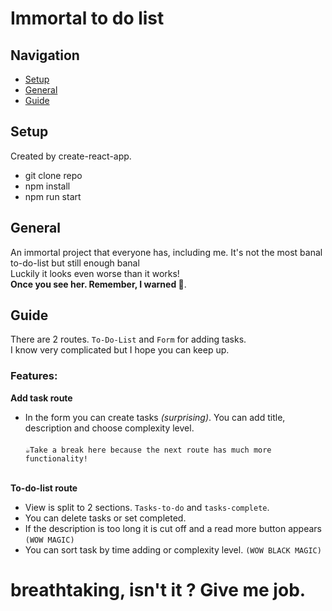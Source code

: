 # Immortal to do list

## Navigation
* [Setup](#setup)
* [General](#general)
* [Guide](#guide)

## Setup

Created by create-react-app.

* git clone repo
* npm install
* npm run start



## General

An immortal project that everyone has, including me.
It's not the most banal to-do-list but still enough banal<br>
Luckily it looks even worse than it works!<br>
<strong>Once you see her. Remember, I warned 💩</strong>.


## Guide

There are 2 routes. `To-Do-List` and `Form` for adding tasks. <br>
I know very complicated but I hope you can keep up.

### Features: 

<strong>Add task route</strong>
* In the form you can create tasks *(surprising)*. You can add title, description and choose complexity level.<br><br>
`☕️Take a break here because the next route has much more functionality!`
<br>
<strong>To-do-list route</strong><br>

* View is split to 2 sections. `Tasks-to-do` and `tasks-complete`.
* You can delete tasks or set completed. 
* If the description is too long it is cut off and a read more button appears `(WOW MAGIC)`
* You can sort task by time adding or complexity level. `(WOW BLACK MAGIC)`


# breathtaking, isn't it ? Give me job. 
